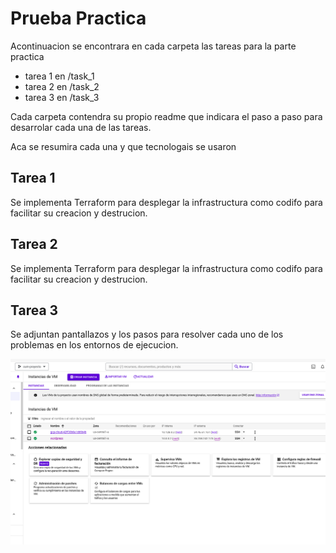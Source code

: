 # Prueba Practica

Acontinuacion se encontrara en cada carpeta las 
tareas para la parte practica 

- tarea 1 en /task_1
- tarea 2 en /task_2
- tarea 3 en /task_3

Cada carpeta contendra su propio readme que indicara el
paso a paso para desarrolar cada una de las tareas.

Aca se resumira cada una y que tecnologais se usaron

## Tarea 1

Se implementa Terraform para desplegar la infrastructura
como codifo para facilitar su creacion y destrucion.

## Tarea 2

Se implementa Terraform para desplegar la infrastructura
como codifo para facilitar su creacion y destrucion.


## Tarea 3

Se adjuntan pantallazos y los pasos para resolver cada uno 
de los problemas en los entornos de ejecucion. 

![vm](gcp.png)